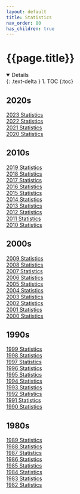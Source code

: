 ```yaml
---
layout: default
title: Statistics
nav_order: 80
has_children: true
---
```


# {{page.title}}

<details open markdown="block">
  {: .text-delta }
1. TOC
{:toc}
</details>

## 2020s

[2023 Statistics](2023)<br />
[2022 Statistics](2022)<br />
[2021 Statistics](2021)<br />
[2020 Statistics](2020)<br />

## 2010s

[2019 Statistics](2019)<br />
[2018 Statistics](2018)<br />
[2017 Statistics](2017)<br />
[2016 Statistics](2016)<br />
[2015 Statistics](2015)<br />
[2014 Statistics](2014)<br />
[2013 Statistics](2013)<br />
[2012 Statistics](2012)<br />
[2011 Statistics](2011)<br />
[2010 Statistics](2010)<br />

## 2000s

[2009 Statistics](2009)<br />
[2008 Statistics](2008)<br />
[2007 Statistics](2007)<br />
[2006 Statistics](2006)<br />
[2005 Statistics](2005)<br />
[2004 Statistics](2004)<br />
[2003 Statistics](2003)<br />
[2002 Statistics](2002)<br />
[2001 Statistics](2001)<br />
[2000 Statistics](2000)<br />

## 1990s

[1999 Statistics](1999)<br />
[1998 Statistics](1998)<br />
[1997 Statistics](1997)<br />
[1996 Statistics](1996)<br />
[1995 Statistics](1995)<br />
[1994 Statistics](1994)<br />
[1993 Statistics](1993)<br />
[1992 Statistics](1992)<br />
[1991 Statistics](1991)<br />
[1990 Statistics](1990)<br />

## 1980s

[1989 Statistics](1989)<br />
[1988 Statistics](1988)<br />
[1987 Statistics](1987)<br />
[1986 Statistics](1986)<br />
[1985 Statistics](1985)<br />
[1984 Statistics](1984)<br />
[1983 Statistics](1983)<br />
[1982 Statistics](1982)<br />